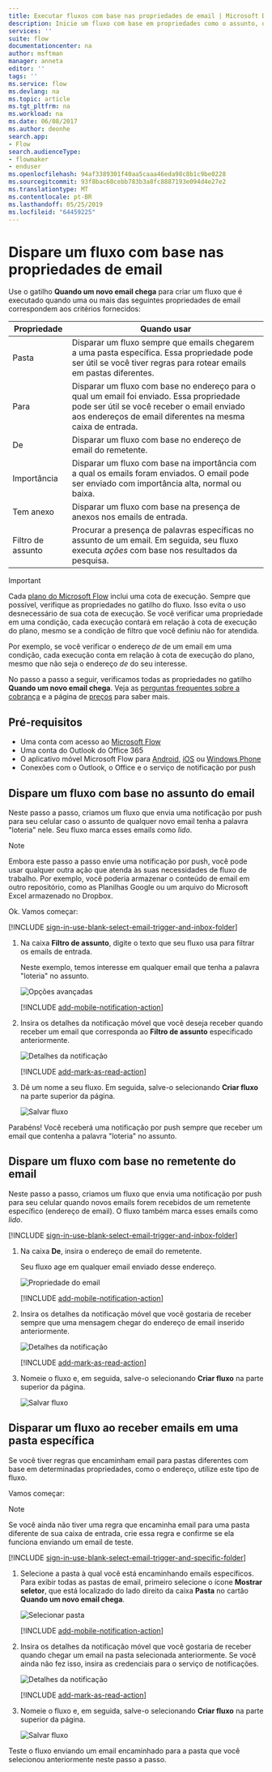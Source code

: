 ```yaml
---
title: Executar fluxos com base nas propriedades de email | Microsoft Docs
description: Inicie um fluxo com base em propriedades como o assunto, o endereço do remetente ou o endereço do destinatário de um email.
services: ''
suite: flow
documentationcenter: na
author: msftman
manager: anneta
editor: ''
tags: ''
ms.service: flow
ms.devlang: na
ms.topic: article
ms.tgt_pltfrm: na
ms.workload: na
ms.date: 06/08/2017
ms.author: deonhe
search.app:
- Flow
search.audienceType:
- flowmaker
- enduser
ms.openlocfilehash: 94af3389301f40aa5caaa46eda98c8b1c9be0228
ms.sourcegitcommit: 93f8bac60cebb783b3a8fc8887193e094d4e27e2
ms.translationtype: MT
ms.contentlocale: pt-BR
ms.lasthandoff: 05/25/2019
ms.locfileid: "64459225"
---
```

# <a name="trigger-a-flow-based-on-email-properties"></a>Dispare um fluxo com base nas propriedades de email
Use o gatilho **Quando um novo email chega** para criar um fluxo que é executado quando uma ou mais das seguintes propriedades de email correspondem aos critérios fornecidos:

| Propriedade | Quando usar |
| --- | --- |
| Pasta |Disparar um fluxo sempre que emails chegarem a uma pasta específica. Essa propriedade pode ser útil se você tiver regras para rotear emails em pastas diferentes. |
| Para |Disparar um fluxo com base no endereço para o qual um email foi enviado. Essa propriedade pode ser útil se você receber o email enviado aos endereços de email diferentes na mesma caixa de entrada. |
| De |Disparar um fluxo com base no endereço de email do remetente. |
| Importância |Disparar um fluxo com base na importância com a qual os emails foram enviados. O email pode ser enviado com importância alta, normal ou baixa. |
| Tem anexo |Disparar um fluxo com base na presença de anexos nos emails de entrada. |
| Filtro de assunto |Procurar a presença de palavras específicas no assunto de um email. Em seguida, seu fluxo executa *ações* com base nos resultados da pesquisa. |

> [!IMPORTANT]
> Cada [plano do Microsoft Flow](https://flow.microsoft.com/pricing/) inclui uma cota de execução. Sempre que possível, verifique as propriedades no gatilho do fluxo. Isso evita o uso desnecessário de sua cota de execução. Se você verificar uma propriedade em uma condição, cada execução contará em relação à cota de execução do plano, mesmo se a condição de filtro que você definiu não for atendida. 

Por exemplo, se você verificar o endereço *de* de um email em uma condição, cada execução conta em relação à cota de execução do plano, mesmo que não seja o endereço *de* do seu interesse.
> 
> 

No passo a passo a seguir, verificamos todas as propriedades no gatilho **Quando um novo email chega**. Veja as [perguntas frequentes sobre a cobrança](billing-questions.md#what-counts-as-a-run) e a página de [preços](https://ms.flow.microsoft.com/pricing/) para saber mais.

## <a name="prerequisites"></a>Pré-requisitos
* Uma conta com acesso ao [Microsoft Flow](https://flow.microsoft.com)
* Uma conta do Outlook do Office 365
* O aplicativo móvel Microsoft Flow para [Android](https://aka.ms/flowmobiledocsandroid), [iOS](https://aka.ms/flowmobiledocsios) ou [Windows Phone](https://aka.ms/flowmobilewindows)
* Conexões com o Outlook, o Office e o serviço de notificação por push

## <a name="trigger-a-flow-based-on-an-emails-subject"></a>Dispare um fluxo com base no assunto do email
Neste passo a passo, criamos um fluxo que envia uma notificação por push para seu celular caso o assunto de qualquer novo email tenha a palavra "loteria" nele. Seu fluxo marca esses emails como *lido*.

>[!NOTE]
>Embora este passo a passo envie uma notificação por push, você pode usar qualquer outra ação que atenda às suas necessidades de fluxo de trabalho. Por exemplo, você poderia armazenar o conteúdo de email em outro repositório, como as Planilhas Google ou um arquivo do Microsoft Excel armazenado no Dropbox.

Ok. Vamos começar:

[!INCLUDE [sign-in-use-blank-select-email-trigger-and-inbox-folder](includes/sign-in-use-blank-select-email-trigger-and-inbox-folder.md)]

1. Na caixa **Filtro de assunto**, digite o texto que seu fluxo usa para filtrar os emails de entrada.
   
     Neste exemplo, temos interesse em qualquer email que tenha a palavra "loteria" no assunto.
   
    ![Opções avançadas](./media/email-triggers/email-triggers-subject-text.png)

    [!INCLUDE [add-mobile-notification-action](includes/add-mobile-notification-action.md)]

1. Insira os detalhes da notificação móvel que você deseja receber quando receber um email que corresponda ao **Filtro de assunto** especificado anteriormente.
   
    ![Detalhes da notificação](./media/email-triggers/email-triggers-4.png)

    [!INCLUDE [add-mark-as-read-action](includes/add-mark-as-read-action.md)]

1. Dê um nome a seu fluxo. Em seguida, salve-o selecionando **Criar fluxo** na parte superior da página.
   
    ![Salvar fluxo](./media/email-triggers/email-triggers-subject-notification.png)

Parabéns! Você receberá uma notificação por push sempre que receber um email que contenha a palavra "loteria" no assunto.

## <a name="trigger-a-flow-based-on-an-emails-sender"></a>Dispare um fluxo com base no remetente do email
Neste passo a passo, criamos um fluxo que envia uma notificação por push para seu celular quando novos emails forem recebidos de um remetente específico (endereço de email). O fluxo também marca esses emails como *lido*.

[!INCLUDE [sign-in-use-blank-select-email-trigger-and-inbox-folder](includes/sign-in-use-blank-select-email-trigger-and-inbox-folder.md)]

1. Na caixa **De**, insira o endereço de email do remetente. 
   
     Seu fluxo age em qualquer email enviado desse endereço.
   
    ![Propriedade do email](./media/email-triggers/email-triggers-from.png)

    [!INCLUDE [add-mobile-notification-action](includes/add-mobile-notification-action.md)]

1. Insira os detalhes da notificação móvel que você gostaria de receber sempre que uma mensagem chegar do endereço de email inserido anteriormente.
   
    ![Detalhes da notificação](./media/email-triggers/email-triggers-sender-notification.png)

    [!INCLUDE [add-mark-as-read-action](includes/add-mark-as-read-action.md)]

1. Nomeie o fluxo e, em seguida, salve-o selecionando **Criar fluxo** na parte superior da página.
   
    ![Salvar fluxo](./media/email-triggers/email-triggers-sender-5.png)

## <a name="trigger-a-flow-when-emails-arrive-in-a-specific-folder"></a>Disparar um fluxo ao receber emails em uma pasta específica
Se você tiver regras que encaminham email para pastas diferentes com base em determinadas propriedades, como o endereço, utilize este tipo de fluxo.

Vamos começar:

> [!NOTE]
> Se você ainda não tiver uma regra que encaminha email para uma pasta diferente de sua caixa de entrada, crie essa regra e confirme se ela funciona enviando um email de teste.
> 
> 

[!INCLUDE [sign-in-use-blank-select-email-trigger-and-specific-folder](includes/sign-in-use-blank-select-email-trigger-and-specific-folder.md)]

1. Selecione a pasta à qual você está encaminhando emails específicos. Para exibir todas as pastas de email, primeiro selecione o ícone **Mostrar seletor**, que está localizado do lado direito da caixa **Pasta** no cartão **Quando um novo email chega**.
   
    ![Selecionar pasta](./media/email-triggers/email-triggers-2.png)

    [!INCLUDE [add-mobile-notification-action](includes/add-mobile-notification-action.md)]

1. Insira os detalhes da notificação móvel que você gostaria de receber quando chegar um email na pasta selecionada anteriormente. Se você ainda não fez isso, insira as credenciais para o serviço de notificações.
   
    ![Detalhes da notificação](./media/email-triggers/email-triggers-folder-notification.png)

    [!INCLUDE [add-mark-as-read-action](includes/add-mark-as-read-action.md)]

1. Nomeie o fluxo e, em seguida, salve-o selecionando **Criar fluxo** na parte superior da página.
   
    ![Salvar fluxo](./media/email-triggers/email-triggers-7.png)

Teste o fluxo enviando um email encaminhado para a pasta que você selecionou anteriormente neste passo a passo.

